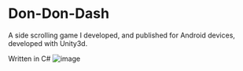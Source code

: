 # Don-Don-Dash
A side scrolling game I developed, and published for Android devices, developed with Unity3d.

Written in C#
![image](https://github.com/mbriscoe/Don-Don-Dash/assets/86828720/f44b9f77-e984-40e0-b195-6284b45f6413)

